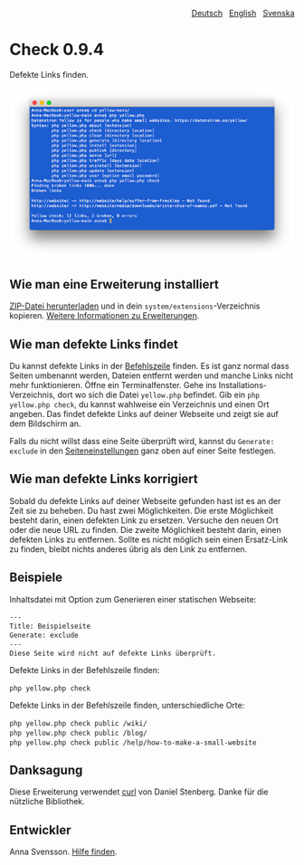 <p align="right"><a href="README-de.md">Deutsch</a> &nbsp; <a href="README.md">English</a> &nbsp; <a href="README-sv.md">Svenska</a></p>

# Check 0.9.4

Defekte Links finden.

<p align="center"><img src="SCREENSHOT.png" alt="Bildschirmfoto"></p>

## Wie man eine Erweiterung installiert

[ZIP-Datei herunterladen](https://github.com/annaesvensson/yellow-check/archive/refs/heads/main.zip) und in dein `system/extensions`-Verzeichnis kopieren. [Weitere Informationen zu Erweiterungen](https://github.com/annaesvensson/yellow-update/tree/main/README-de.md).

## Wie man defekte Links findet

Du kannst defekte Links in der [Befehlszeile](https://github.com/annaesvensson/yellow-core/tree/main/README-de.md) finden. Es ist ganz normal dass Seiten umbenannt werden, Dateien entfernt werden und manche Links nicht mehr funktionieren. Öffne ein Terminalfenster. Gehe ins Installations-Verzeichnis, dort wo sich die Datei `yellow.php` befindet. Gib ein `php yellow.php check`, du kannst wahlweise ein Verzeichnis und einen Ort angeben. Das findet defekte Links auf deiner Webseite und zeigt sie auf dem Bildschirm an.

Falls du nicht willst dass eine Seite überprüft wird, kannst du `Generate: exclude` in den [Seiteneinstellungen](https://github.com/annaesvensson/yellow-core/tree/main/README-de.md#einstellungen-seite) ganz oben auf einer Seite festlegen.

## Wie man defekte Links korrigiert

Sobald du defekte Links auf deiner Webseite gefunden hast ist es an der Zeit sie zu beheben. Du hast zwei Möglichkeiten. Die erste Möglichkeit besteht darin, einen defekten Link zu ersetzen. Versuche den neuen Ort oder die neue URL zu finden. Die zweite Möglichkeit besteht darin, einen defekten Links zu entfernen. Sollte es nicht möglich sein einen Ersatz-Link zu finden, bleibt nichts anderes übrig als den Link zu entfernen.

## Beispiele

Inhaltsdatei mit Option zum Generieren einer statischen Webseite:

    ---
    Title: Beispielseite
    Generate: exclude
    ---
    Diese Seite wird nicht auf defekte Links überprüft.

Defekte Links in der Befehlszeile finden:

`php yellow.php check`  

Defekte Links in der Befehlszeile finden, unterschiedliche Orte:

`php yellow.php check public /wiki/`  
`php yellow.php check public /blog/`  
`php yellow.php check public /help/how-to-make-a-small-website`  

## Danksagung

Diese Erweiterung verwendet [curl](https://github.com/curl/curl) von Daniel Stenberg. Danke für die nützliche Bibliothek.

## Entwickler

Anna Svensson. [Hilfe finden](https://datenstrom.se/de/yellow/help/).
